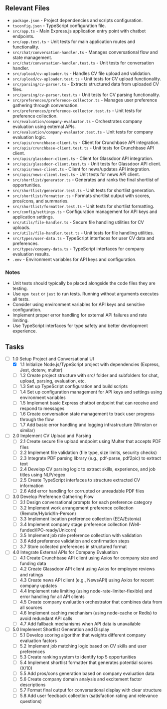 ## Relevant Files

- `package.json` - Project dependencies and scripts configuration.
- `tsconfig.json` - TypeScript configuration file.
- `src/app.ts` - Main Express.js application entry point with chatbot endpoints.
- `src/app.test.ts` - Unit tests for main application routes and functionality.
- `src/chat/conversation-handler.ts` - Manages conversational flow and state management.
- `src/chat/conversation-handler.test.ts` - Unit tests for conversation handler.
- `src/upload/cv-uploader.ts` - Handles CV file upload and validation.
- `src/upload/cv-uploader.test.ts` - Unit tests for CV upload functionality.
- `src/parsing/cv-parser.ts` - Extracts structured data from uploaded CV files.
- `src/parsing/cv-parser.test.ts` - Unit tests for CV parsing functionality.
- `src/preferences/preference-collector.ts` - Manages user preference gathering through conversation.
- `src/preferences/preference-collector.test.ts` - Unit tests for preference collection.
- `src/evaluation/company-evaluator.ts` - Orchestrates company evaluation using external APIs.
- `src/evaluation/company-evaluator.test.ts` - Unit tests for company evaluation logic.
- `src/apis/crunchbase-client.ts` - Client for Crunchbase API integration.
- `src/apis/crunchbase-client.test.ts` - Unit tests for Crunchbase API client.
- `src/apis/glassdoor-client.ts` - Client for Glassdoor API integration.
- `src/apis/glassdoor-client.test.ts` - Unit tests for Glassdoor API client.
- `src/apis/news-client.ts` - Client for news/updates API integration.
- `src/apis/news-client.test.ts` - Unit tests for news API client.
- `src/shortlist/generator.ts` - Generates and ranks the final shortlist of opportunities.
- `src/shortlist/generator.test.ts` - Unit tests for shortlist generation.
- `src/shortlist/formatter.ts` - Formats shortlist output with scores, pros/cons, and summaries.
- `src/shortlist/formatter.test.ts` - Unit tests for shortlist formatting.
- `src/config/settings.ts` - Configuration management for API keys and application settings.
- `src/utils/file-handler.ts` - Secure file handling utilities for CV uploads.
- `src/utils/file-handler.test.ts` - Unit tests for file handling utilities.
- `src/types/user-data.ts` - TypeScript interfaces for user CV data and preferences.
- `src/types/company-data.ts` - TypeScript interfaces for company evaluation results.
- `.env` - Environment variables for API keys and configuration.

### Notes

- Unit tests should typically be placed alongside the code files they are testing.
- Use `npm test` or `jest` to run tests. Running without arguments executes all tests.
- Consider using environment variables for API keys and sensitive configuration.
- Implement proper error handling for external API failures and rate limiting.
- Use TypeScript interfaces for type safety and better development experience.

## Tasks

- [ ] 1.0 Setup Project and Conversational UI
  - [x] 1.1 Initialize Node.js/TypeScript project with dependencies (Express, Jest, dotenv, multer)
  - [ ] 1.2 Create project structure with src/ folder and subfolders for chat, upload, parsing, evaluation, etc.
  - [ ] 1.3 Set up TypeScript configuration and build scripts
  - [ ] 1.4 Set up configuration management for API keys and settings using environment variables
  - [ ] 1.5 Implement basic Express chatbot endpoint that can receive and respond to messages
  - [ ] 1.6 Create conversation state management to track user progress through the flow
  - [ ] 1.7 Add basic error handling and logging infrastructure (Winston or similar)

- [ ] 2.0 Implement CV Upload and Parsing
  - [ ] 2.1 Create secure file upload endpoint using Multer that accepts PDF files
  - [ ] 2.2 Implement file validation (file type, size limits, security checks)
  - [ ] 2.3 Integrate PDF parsing library (e.g., pdf-parse, pdf2pic) to extract text
  - [ ] 2.4 Develop CV parsing logic to extract skills, experience, and job titles using NLP/regex
  - [ ] 2.5 Create TypeScript interfaces to structure extracted CV information
  - [ ] 2.6 Add error handling for corrupted or unreadable PDF files

- [ ] 3.0 Develop Preference Gathering Flow
  - [ ] 3.1 Design conversational prompts for each preference category
  - [ ] 3.2 Implement work arrangement preference collection (Remote/Hybrid/In-Person)
  - [ ] 3.3 Implement location preference collection (EEA/Estonia)
  - [ ] 3.4 Implement company stage preference collection (Well-funded/IPO-ready/Unicorn)
  - [ ] 3.5 Implement job role preference collection with validation
  - [ ] 3.6 Add preference validation and confirmation steps
  - [ ] 3.7 Store collected preferences in structured format

- [ ] 4.0 Integrate External APIs for Company Evaluation
  - [ ] 4.1 Create Crunchbase API client using Axios for company size and funding data
  - [ ] 4.2 Create Glassdoor API client using Axios for employee reviews and ratings
  - [ ] 4.3 Create news API client (e.g., NewsAPI) using Axios for recent company updates
  - [ ] 4.4 Implement rate limiting (using node-rate-limiter-flexible) and error handling for all API clients
  - [ ] 4.5 Create company evaluation orchestrator that combines data from all sources
  - [ ] 4.6 Implement caching mechanism (using node-cache or Redis) to avoid redundant API calls
  - [ ] 4.7 Add fallback mechanisms when API data is unavailable

- [ ] 5.0 Implement Shortlist Generation and Display
  - [ ] 5.1 Develop scoring algorithm that weights different company evaluation factors
  - [ ] 5.2 Implement job matching logic based on CV skills and user preferences
  - [ ] 5.3 Create ranking system to identify top 5 opportunities
  - [ ] 5.4 Implement shortlist formatter that generates potential scores (X/10)
  - [ ] 5.5 Add pros/cons generation based on company evaluation data
  - [ ] 5.6 Create company domain analysis and excitement factor descriptions
  - [ ] 5.7 Format final output for conversational display with clear structure
  - [ ] 5.8 Add user feedback collection (satisfaction rating and relevance questions) 